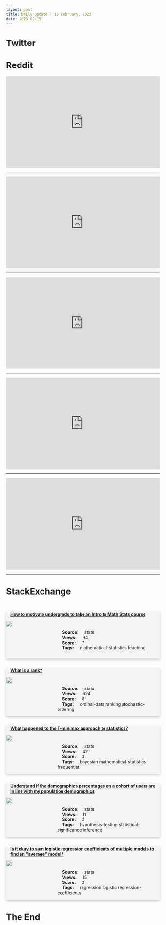 ```yaml
---
layout: post
title: Daily update | 15 February, 2023
date: 2023-02-15
---
```


<script async src="https://platform.twitter.com/widgets.js" charset="utf-8"></script>


<script src='https://storage.ko-fi.com/cdn/scripts/overlay-widget.js'></script>
<script>
  kofiWidgetOverlay.draw('themldojo', {
    'type': 'floating-chat',
    'floating-chat.donateButton.text': 'Support me',
    'floating-chat.donateButton.background-color': '#f45d22',
    'floating-chat.donateButton.text-color': '#fff'
  });
</script>

# Twitter 

<blockquote class="twitter-tweet"><a href="https://twitter.com/iRaiSaqib/status/1625594284555526168"></a></blockquote>

<blockquote class="twitter-tweet"><a href="https://twitter.com/ProjektMelody/status/1625316906914684929"></a></blockquote>

<blockquote class="twitter-tweet"><a href="https://twitter.com/TechBurritoUno/status/1625633331533545475"></a></blockquote>

<blockquote class="twitter-tweet"><a href="https://twitter.com/AIPADTECH/status/1625348692327661568"></a></blockquote>

<blockquote class="twitter-tweet"><a href="https://twitter.com/arankomatsuzaki/status/1625312118156275712"></a></blockquote>

<blockquote class="twitter-tweet"><a href="https://twitter.com/ylecun/status/1625554772098002944"></a></blockquote>

<blockquote class="twitter-tweet"><a href="https://twitter.com/TensorFlow/status/1625556443452608539"></a></blockquote>

<blockquote class="twitter-tweet"><a href="https://twitter.com/GoogleAI/status/1625600913665564695"></a></blockquote>

<blockquote class="twitter-tweet"><a href="https://twitter.com/ylecun/status/1625451047782055936"></a></blockquote>

<blockquote class="twitter-tweet"><a href="https://twitter.com/huggingface/status/1625549502416404498"></a></blockquote>

# Reddit 

<iframe id="reddit-embed" src="https://www.redditmedia.com/r/MachineLearning/comments/11287zf/r_hitchhikers_guide_to_superresolution?ref_source=embed&amp;ref=share&amp;embed=true" sandbox="allow-scripts allow-same-origin allow-popups" style="border: none;" height="300" width="100%" scrolling="yes"></iframe>
<hr style="width:100%;text-align:left;margin-left:0">
<iframe id="reddit-embed" src="https://www.redditmedia.com/r/MachineLearning/comments/11299r9/d_tensorflow_struggles?ref_source=embed&amp;ref=share&amp;embed=true" sandbox="allow-scripts allow-same-origin allow-popups" style="border: none;" height="300" width="100%" scrolling="yes"></iframe>
<hr style="width:100%;text-align:left;margin-left:0">
<iframe id="reddit-embed" src="https://www.redditmedia.com/r/datascience/comments/1126jck/how_to_find_internshipsjobs_at_smaller_companies?ref_source=embed&amp;ref=share&amp;embed=true" sandbox="allow-scripts allow-same-origin allow-popups" style="border: none;" height="300" width="100%" scrolling="yes"></iframe>
<hr style="width:100%;text-align:left;margin-left:0">
<iframe id="reddit-embed" src="https://www.redditmedia.com/r/datascience/comments/112fssg/time_series_modeling_using_arima_and_xgboost?ref_source=embed&amp;ref=share&amp;embed=true" sandbox="allow-scripts allow-same-origin allow-popups" style="border: none;" height="300" width="100%" scrolling="yes"></iframe>
<hr style="width:100%;text-align:left;margin-left:0">
<iframe id="reddit-embed" src="https://www.redditmedia.com/r/dataengineering/comments/1124c0r/do_you_find_your_daily_tasks_interesting?ref_source=embed&amp;ref=share&amp;embed=true" sandbox="allow-scripts allow-same-origin allow-popups" style="border: none;" height="300" width="100%" scrolling="yes"></iframe>
<hr style="width:100%;text-align:left;margin-left:0">

<style>
.card {
box-shadow: 0 4px 8px 0 rgba(0,0,0,0.2);
transition: 0.3s;
width: 100%;
background-color: #F3F4F4;
}
p{
    margin-left:  3em;
    padding-top: 1em;
}
.part2{
    display: grid;
    grid-template-columns: 1fr 3fr;
}
h4{
    margin: 1em;
}

.card:hover {
box-shadow: 0 8px 16px 0 rgba(0,0,0,0.2);
}
b {
padding: 2px 16px;
}
</style>
  
# StackExchange 


  <br>
  <div class="card">
  <h4><a href='https://stats.stackexchange.com/questions/605411/how-to-motivate-undergrads-to-take-an-intro-to-math-stats-course'>How to motivate undergrads to take an Intro to Math Stats course</a></h4> 
  <div class="part2">
      <img src="https://cdn.sstatic.net/Sites/stats/Img/apple-touch-icon@2.png?v=344f57aa10cc" alt="Img missing!" style="width:40%">
      <p><b>Source:</b> stats<br><b>Views:</b> 94<br><b>Score:</b> 7<br><b>Tags:</b> <span class="badge badge-dark">mathematical-statistics</span> <span class="badge badge-dark">teaching</span></p> 
  </div>
  </div>
      
  <br>
  <div class="card">
  <h4><a href='https://stats.stackexchange.com/questions/605349/what-is-a-rank'>What is a rank?</a></h4> 
  <div class="part2">
      <img src="https://cdn.sstatic.net/Sites/stats/Img/apple-touch-icon@2.png?v=344f57aa10cc" alt="Img missing!" style="width:40%">
      <p><b>Source:</b> stats<br><b>Views:</b> 624<br><b>Score:</b> 6<br><b>Tags:</b> <span class="badge badge-dark">ordinal-data</span> <span class="badge badge-dark">ranking</span> <span class="badge badge-dark">stochastic-ordering</span></p> 
  </div>
  </div>
      
  <br>
  <div class="card">
  <h4><a href='https://stats.stackexchange.com/questions/605415/what-happened-to-the-%ce%93-minimax-approach-to-statistics'>What happened to the Γ-minimax approach to statistics?</a></h4> 
  <div class="part2">
      <img src="https://cdn.sstatic.net/Sites/stats/Img/apple-touch-icon@2.png?v=344f57aa10cc" alt="Img missing!" style="width:40%">
      <p><b>Source:</b> stats<br><b>Views:</b> 42<br><b>Score:</b> 3<br><b>Tags:</b> <span class="badge badge-dark">bayesian</span> <span class="badge badge-dark">mathematical-statistics</span> <span class="badge badge-dark">frequentist</span></p> 
  </div>
  </div>
      
  <br>
  <div class="card">
  <h4><a href='https://stats.stackexchange.com/questions/605430/understand-if-the-demographics-percentages-on-a-cohort-of-users-are-in-line-with'>Understand if the demographics percentages on a cohort of users are in line with my population demographics</a></h4> 
  <div class="part2">
      <img src="https://cdn.sstatic.net/Sites/stats/Img/apple-touch-icon@2.png?v=344f57aa10cc" alt="Img missing!" style="width:40%">
      <p><b>Source:</b> stats<br><b>Views:</b> 11<br><b>Score:</b> 2<br><b>Tags:</b> <span class="badge badge-dark">hypothesis-testing</span> <span class="badge badge-dark">statistical-significance</span> <span class="badge badge-dark">inference</span></p> 
  </div>
  </div>
      
  <br>
  <div class="card">
  <h4><a href='https://stats.stackexchange.com/questions/605410/is-it-okay-to-sum-logistic-regression-coefficients-of-multiple-models-to-find-an'>Is it okay to sum logistic regression coefficients of multiple models to find an &quot;average&quot; model?</a></h4> 
  <div class="part2">
      <img src="https://cdn.sstatic.net/Sites/stats/Img/apple-touch-icon@2.png?v=344f57aa10cc" alt="Img missing!" style="width:40%">
      <p><b>Source:</b> stats<br><b>Views:</b> 15<br><b>Score:</b> 2<br><b>Tags:</b> <span class="badge badge-dark">regression</span> <span class="badge badge-dark">logistic</span> <span class="badge badge-dark">regression-coefficients</span></p> 
  </div>
  </div>
      
# The End